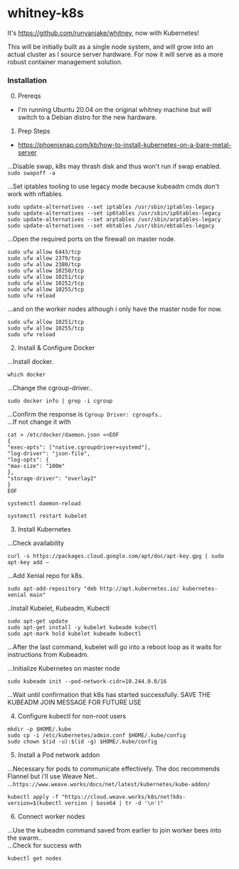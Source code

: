 # whitney-k8s
It's https://github.com/runyanjake/whitney, now with Kubernetes!

This will be initially built as a single node system, and will grow into an actual cluster as I source server hardware. For now it will serve as a more robust container management solution.

### Installation

0. Prereqs

- I'm running Ubuntu 20.04 on the original whitney machine but will switch to a Debian distro for the new hardware.

1. Prep Steps 
- https://phoenixnap.com/kb/how-to-install-kubernetes-on-a-bare-metal-server

...Disable swap, k8s may thrash disk and thus won't run if swap enabled.
`sudo swapoff -a`

...Set iptables tooling to use legacy mode because kubeadm cmds don't work with nftables.
```
sudo update-alternatives --set iptables /usr/sbin/iptables-legacy
sudo update-alternatives --set ip6tables /usr/sbin/ip6tables-legacy
sudo update-alternatives --set arptables /usr/sbin/arptables-legacy
sudo update-alternatives --set ebtables /usr/sbin/ebtables-legacy
```

...Open the required ports on the firewall on master node.
```
sudo ufw allow 6443/tcp
sudo ufw allow 2379/tcp
sudo ufw allow 2380/tcp
sudo ufw allow 10250/tcp
sudo ufw allow 10251/tcp
sudo ufw allow 10252/tcp
sudo ufw allow 10255/tcp
sudo ufw reload
```

...and on the worker nodes although i only have the master node for now.
```
sudo ufw allow 10251/tcp
sudo ufw allow 10255/tcp
sudo ufw reload
```

2. Install & Configure Docker

...Install docker.
```
which docker
```

...Change the cgroup-driver..  
```
sudo docker info | grep -i cgroup
```
...Confirm the response is `Cgroup Driver: cgroupfs`..  
...If not change it with
```
cat > /etc/docker/daemon.json <<EOF
{
"exec-opts": ["native.cgroupdriver=systemd"],
"log-driver": "json-file",
"log-opts": {
"max-size": "100m"
},
"storage-driver": "overlay2"
}
EOF
```
```
systemctl daemon-reload
```
```
systemctl restart kubelet
```

3. Install Kubernetes

...Check availability
```
curl -s https://packages.cloud.google.com/apt/doc/apt-key.gpg | sudo apt-key add –
```

...Add Xenial repo for k8s.
```
sudo apt-add-repository "deb http://apt.kubernetes.io/ kubernetes-xenial main"
```

..Install Kubelet, Kubeadm, Kubectl
```
sudo apt-get update
sudo apt-get install -y kubelet kubeadm kubectl
sudo apt-mark hold kubelet kubeadm kubectl
```
...After the last command, kubelet will go into a reboot loop as it waits for instructions from Kubeadm.

...Initialize Kubernetes on master node
```
sudo kubeadm init --pod-network-cidr=10.244.0.0/16
```

...Wait until confirmation that k8s has started successfully. SAVE THE KUBEADM JOIN MESSAGE FOR FUTURE USE

4. Configure kubectl for non-root users
```
mkdir -p $HOME/.kube
sudo cp -i /etc/kubernetes/admin.conf $HOME/.kube/config
sudo chown $(id -u):$(id -g) $HOME/.kube/config
```

5. Install a Pod network addon

...Necessary for pods to communicate effectively. The doc recommends Flannel but i'll use Weave Net..  
...`https://www.weave.works/docs/net/latest/kubernetes/kube-addon/`
```
kubectl apply -f "https://cloud.weave.works/k8s/net?k8s-version=$(kubectl version | base64 | tr -d '\n')"
```

6. Connect worker nodes

...Use the kubeadm command saved from earlier to join worker bees into the swarm..  
...Check for success with
```
kubectl get nodes
```
